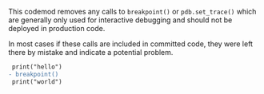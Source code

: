 This codemod removes any calls to `breakpoint()` or `pdb.set_trace()` which are generally only used for interactive debugging and should not be deployed in production code.

In most cases if these calls are included in committed code, they were left there by mistake and indicate a potential problem.

```diff
 print("hello")
- breakpoint()
 print("world")
```
